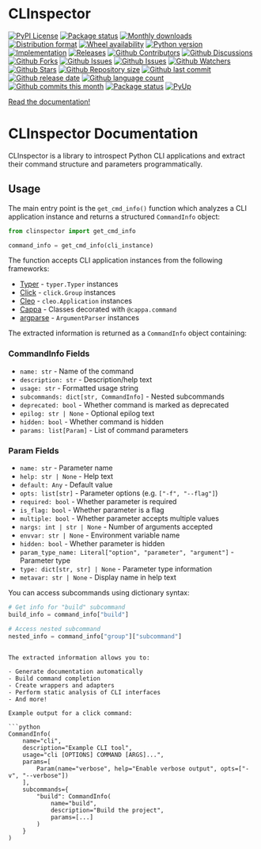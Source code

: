 # CLInspector

[![PyPI License](https://img.shields.io/pypi/l/clinspector.svg)](https://pypi.org/project/clinspector/)
[![Package status](https://img.shields.io/pypi/status/clinspector.svg)](https://pypi.org/project/clinspector/)
[![Monthly downloads](https://img.shields.io/pypi/dm/clinspector.svg)](https://pypi.org/project/clinspector/)
[![Distribution format](https://img.shields.io/pypi/format/clinspector.svg)](https://pypi.org/project/clinspector/)
[![Wheel availability](https://img.shields.io/pypi/wheel/clinspector.svg)](https://pypi.org/project/clinspector/)
[![Python version](https://img.shields.io/pypi/pyversions/clinspector.svg)](https://pypi.org/project/clinspector/)
[![Implementation](https://img.shields.io/pypi/implementation/clinspector.svg)](https://pypi.org/project/clinspector/)
[![Releases](https://img.shields.io/github/downloads/phil65/clinspector/total.svg)](https://github.com/phil65/clinspector/releases)
[![Github Contributors](https://img.shields.io/github/contributors/phil65/clinspector)](https://github.com/phil65/clinspector/graphs/contributors)
[![Github Discussions](https://img.shields.io/github/discussions/phil65/clinspector)](https://github.com/phil65/clinspector/discussions)
[![Github Forks](https://img.shields.io/github/forks/phil65/clinspector)](https://github.com/phil65/clinspector/forks)
[![Github Issues](https://img.shields.io/github/issues/phil65/clinspector)](https://github.com/phil65/clinspector/issues)
[![Github Issues](https://img.shields.io/github/issues-pr/phil65/clinspector)](https://github.com/phil65/clinspector/pulls)
[![Github Watchers](https://img.shields.io/github/watchers/phil65/clinspector)](https://github.com/phil65/clinspector/watchers)
[![Github Stars](https://img.shields.io/github/stars/phil65/clinspector)](https://github.com/phil65/clinspector/stars)
[![Github Repository size](https://img.shields.io/github/repo-size/phil65/clinspector)](https://github.com/phil65/clinspector)
[![Github last commit](https://img.shields.io/github/last-commit/phil65/clinspector)](https://github.com/phil65/clinspector/commits)
[![Github release date](https://img.shields.io/github/release-date/phil65/clinspector)](https://github.com/phil65/clinspector/releases)
[![Github language count](https://img.shields.io/github/languages/count/phil65/clinspector)](https://github.com/phil65/clinspector)
[![Github commits this month](https://img.shields.io/github/commit-activity/m/phil65/clinspector)](https://github.com/phil65/clinspector)
[![Package status](https://codecov.io/gh/phil65/clinspector/branch/main/graph/badge.svg)](https://codecov.io/gh/phil65/clinspector/)
[![PyUp](https://pyup.io/repos/github/phil65/clinspector/shield.svg)](https://pyup.io/repos/github/phil65/clinspector/)

[Read the documentation!](https://phil65.github.io/clinspector/)

# CLInspector Documentation

CLInspector is a library to introspect Python CLI applications and extract their command structure and parameters programmatically.

## Usage

The main entry point is the `get_cmd_info()` function which analyzes a CLI application instance and returns a structured `CommandInfo` object:

```python
from clinspector import get_cmd_info

command_info = get_cmd_info(cli_instance)
```

The function accepts CLI application instances from the following frameworks:

- [Typer](https://typer.tiangolo.com/) - `typer.Typer` instances
- [Click](https://click.palletsprojects.com/) - `click.Group` instances
- [Cleo](https://cleo.readthedocs.io/) - `cleo.Application` instances
- [Cappa](https://github.com/DynamicArray/Cappa) - Classes decorated with `@cappa.command`
- [argparse](https://docs.python.org/3/library/argparse.html) - `ArgumentParser` instances

The extracted information is returned as a `CommandInfo` object containing:

### CommandInfo Fields

- `name: str` - Name of the command
- `description: str` - Description/help text
- `usage: str` - Formatted usage string
- `subcommands: dict[str, CommandInfo]` - Nested subcommands
- `deprecated: bool` - Whether command is marked as deprecated
- `epilog: str | None` - Optional epilog text
- `hidden: bool` - Whether command is hidden
- `params: list[Param]` - List of command parameters

### Param Fields

- `name: str` - Parameter name
- `help: str | None` - Help text
- `default: Any` - Default value
- `opts: list[str]` - Parameter options (e.g. `["-f", "--flag"]`)
- `required: bool` - Whether parameter is required
- `is_flag: bool` - Whether parameter is a flag
- `multiple: bool` - Whether parameter accepts multiple values
- `nargs: int | str | None` - Number of arguments accepted
- `envvar: str | None` - Environment variable name
- `hidden: bool` - Whether parameter is hidden
- `param_type_name: Literal["option", "parameter", "argument"]` - Parameter type
- `type: dict[str, str] | None` - Parameter type information
- `metavar: str | None` - Display name in help text

You can access subcommands using dictionary syntax:

```python
# Get info for "build" subcommand
build_info = command_info["build"]

# Access nested subcommand
nested_info = command_info["group"]["subcommand"]
```
```

The extracted information allows you to:

- Generate documentation automatically
- Build command completion
- Create wrappers and adapters
- Perform static analysis of CLI interfaces
- And more!

Example output for a click command:

```python
CommandInfo(
    name="cli",
    description="Example CLI tool",
    usage="cli [OPTIONS] COMMAND [ARGS]...",
    params=[
        Param(name="verbose", help="Enable verbose output", opts=["-v", "--verbose"])
    ],
    subcommands={
        "build": CommandInfo(
            name="build",
            description="Build the project",
            params=[...]
        )
    }
)
```
